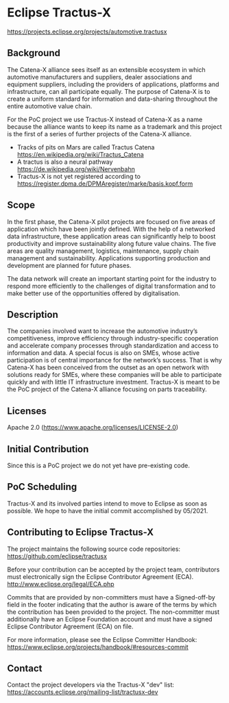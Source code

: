 # Eclipse Tractus-X
https://projects.eclipse.org/projects/automotive.tractusx
 
## Background
The Catena-X alliance sees itself as an extensible ecosystem in which automotive manufacturers and suppliers, dealer associations and equipment suppliers, including the providers of applications, platforms and infrastructure, can all participate equally. The purpose of Catena-X is to create a uniform standard for information and data-sharing throughout the entire automotive value chain.
 
For the PoC project we use Tractus-X instead of Catena-X as a name because the alliance wants to keep its name as a trademark and this project is the first of a series of further projects of the Catena-X alliance.

- Tracks of pits on Mars are called Tractus Catena https://en.wikipedia.org/wiki/Tractus_Catena
- A tractus is also a neural pathway https://de.wikipedia.org/wiki/Nervenbahn
- Tractus-X is not yet registered according to https://register.dpma.de/DPMAregister/marke/basis.kopf.form

## Scope
In the first phase, the Catena-X pilot projects are focused on five areas of application which have been jointly defined. With the help of a networked data infrastructure, these application areas can significantly help to boost productivity and improve sustainability along future value chains. The five areas are quality management, logistics, maintenance, supply chain management and sustainability. Applications supporting production and development are planned for future phases.
 
The data network will create an important starting point for the industry to respond more efficiently to the challenges of digital transformation and to make better use of the opportunities offered by digitalisation.
 
## Description
The companies involved want to increase the automotive industry’s competitiveness, improve efficiency through industry-specific cooperation and accelerate company processes through standardization and access to information and data. A special focus is also on SMEs, whose active participation is of central importance for the network’s success. That is why Catena-X has been conceived from the outset as an open network with solutions ready for SMEs, where these companies will be able to participate quickly and with little IT infrastructure investment. Tractus-X is meant to be the PoC project of the Catena-X alliance focusing on parts traceability.
 
## Licenses
Apache 2.0 (https://www.apache.org/licenses/LICENSE-2.0)

## Initial Contribution
Since this is a PoC project we do not yet have pre-existing code.
 
## PoC Scheduling
Tractus-X and its involved parties intend to move to Eclipse as soon as possible. We hope to have the initial commit accomplished by 05/2021.

## Contributing to Eclipse Tractus-X
The project maintains the following source code repositories:
https://github.com/eclipse/tractusx

Before your contribution can be accepted by the project team, contributors must electronically sign the Eclipse Contributor Agreement (ECA).
http://www.eclipse.org/legal/ECA.php

Commits that are provided by non-committers must have a Signed-off-by field in the footer indicating that the author is aware of the terms by which the contribution has been provided to the project. The non-committer must additionally have an Eclipse Foundation account and must have a signed Eclipse Contributor Agreement (ECA) on file.

For more information, please see the Eclipse Committer Handbook: https://www.eclipse.org/projects/handbook/#resources-commit

## Contact
Contact the project developers via the Tractus-X "dev" list: 
https://accounts.eclipse.org/mailing-list/tractusx-dev
